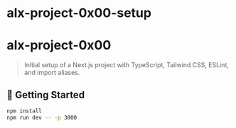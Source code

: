# alx-project-0x00-setup

# alx-project-0x00

> Initial setup of a Next.js project with TypeScript, Tailwind CSS, ESLint, and import aliases.

## 🚀 Getting Started

```bash
npm install
npm run dev -- -p 3000
```
